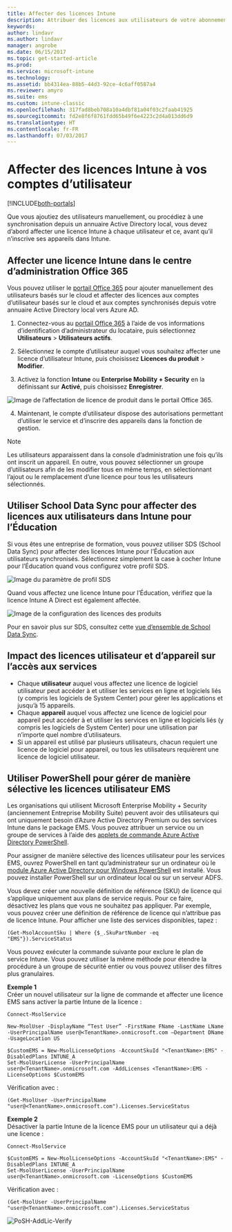 ```yaml
---
title: Affecter des licences Intune
description: Attribuer des licences aux utilisateurs de votre abonnement Intune
keywords: 
author: lindavr
ms.author: lindavr
manager: angrobe
ms.date: 06/15/2017
ms.topic: get-started-article
ms.prod: 
ms.service: microsoft-intune
ms.technology: 
ms.assetid: bb4314ea-88b5-44d3-92ce-4c6aff0587a4
ms.reviewer: amyro
ms.suite: ems
ms.custom: intune-classic
ms.openlocfilehash: 317fad8beb708a10a4dbf81a04f03c2faab41925
ms.sourcegitcommit: fd2e8f6f8761fdd65b49f6e4223c2d4a013dd6d9
ms.translationtype: HT
ms.contentlocale: fr-FR
ms.lasthandoff: 07/03/2017
---
```

# <a name="assign-intune-licenses-to-your-user-accounts"></a>Affecter des licences Intune à vos comptes d’utilisateur

[!INCLUDE[both-portals](./includes/note-for-both-portals.md)]

Que vous ajoutiez des utilisateurs manuellement, ou procédiez à une synchronisation depuis un annuaire Active Directory local, vous devez d’abord affecter une licence Intune à chaque utilisateur et ce, avant qu’il n’inscrive ses appareils dans Intune.

## <a name="assign-an-intune-license-in-the-office-365-admin-center"></a>Affecter une licence Intune dans le centre d’administration Office 365

Vous pouvez utiliser le [portail Office 365](http://go.microsoft.com/fwlink/p/?LinkId=698854) pour ajouter manuellement des utilisateurs basés sur le cloud et affecter des licences aux comptes d’utilisateur basés sur le cloud et aux comptes synchronisés depuis votre annuaire Active Directory local vers Azure AD.

1.  Connectez-vous au [portail Office 365](http://go.microsoft.com/fwlink/p/?LinkId=698854) à l’aide de vos informations d’identification d’administrateur du locataire, puis sélectionnez **Utilisateurs** > **Utilisateurs actifs**.

2.  Sélectionnez le compte d’utilisateur auquel vous souhaitez affecter une licence d’utilisateur Intune, puis choisissez **Licences du produit** > **Modifier**.

3.  Activez la fonction **Intune** ou **Enterprise Mobility + Security** en la définissant sur **Activé**, puis choisissez **Enregistrer**.

  ![Image de l’affectation de licence de produit dans le portail Office 365.](./media/office-assign-license.png)

4. Maintenant, le compte d’utilisateur dispose des autorisations permettant d’utiliser le service et d’inscrire des appareils dans la fonction de gestion.

> [!NOTE]
> Les utilisateurs apparaissent dans la console d’administration une fois qu’ils ont inscrit un appareil. En outre, vous pouvez sélectionner un groupe d’utilisateurs afin de les modifier tous en même temps, en sélectionnant l’ajout ou le remplacement d’une licence pour tous les utilisateurs sélectionnés.

## <a name="use-school-data-sync-to-assign-licenses-to-users-in-intune-for-education"></a>Utiliser School Data Sync pour affecter des licences aux utilisateurs dans Intune pour l’Éducation
Si vous êtes une entreprise de formation, vous pouvez utiliser SDS (School Data Sync) pour affecter des licences Intune pour l’Éducation aux utilisateurs synchronisés. Sélectionnez simplement la case à cocher Intune pour l’Éducation quand vous configurez votre profil SDS.  

![Image du paramètre de profil SDS](./media/i4e-sds-profile-setup-setting.png)

Quand vous affectez une licence Intune pour l’Éducation, vérifiez que la licence Intune A Direct est également affectée.

![Image de la configuration des licences des produits](./media/i4e-set-licenses.png)

Pour en savoir plus sur SDS, consultez cette [vue d’ensemble de School Data Sync](https://support.office.com/article/Overview-of-School-Data-Sync-and-Classroom-f3d1147b-4ade-4905-8518-508e729f2e91?ui=en-US&rs=en-US&ad=US).

## <a name="how-user-and-device-licenses-affect-access-to-services"></a>Impact des licences utilisateur et d’appareil sur l’accès aux services
* Chaque **utilisateur** auquel vous affectez une licence de logiciel utilisateur peut accéder à et utiliser les services en ligne et logiciels liés (y compris les logiciels de System Center) pour gérer les applications et jusqu’à 15 appareils.
* Chaque **appareil** auquel vous affectez une licence de logiciel pour appareil peut accéder à et utiliser les services en ligne et logiciels liés (y compris les logiciels de System Center) pour une utilisation par n’importe quel nombre d’utilisateurs.
* Si un appareil est utilisé par plusieurs utilisateurs, chacun requiert une licence de logiciel pour appareil, ou tous les utilisateurs requièrent une licence de logiciel utilisateur.

## <a name="use-powershell-to-selectively-manage-ems-user-licenses"></a>Utiliser PowerShell pour gérer de manière sélective les licences utilisateur EMS
Les organisations qui utilisent Microsoft Enterprise Mobility + Security (anciennement Entreprise Mobility Suite) peuvent avoir des utilisateurs qui ont uniquement besoin d’Azure Active Directory Premium ou des services Intune dans le package EMS. Vous pouvez attribuer un service ou un groupe de services à l’aide des [applets de commande Azure Active Directory PowerShell](https://msdn.microsoft.com/library/jj151815.aspx).

Pour assigner de manière sélective des licences utilisateur pour les services EMS, ouvrez PowerShell en tant qu’administrateur sur un ordinateur où le [module Azure Active Directory pour Windows PowerShell](https://msdn.microsoft.com/library/jj151815.aspx#bkmk_installmodule) est installé. Vous pouvez installer PowerShell sur un ordinateur local ou sur un serveur ADFS.

Vous devez créer une nouvelle définition de référence (SKU) de licence qui s’applique uniquement aux plans de service requis. Pour ce faire, désactivez les plans que vous ne souhaitez pas appliquer. Par exemple, vous pouvez créer une définition de référence de licence qui n’attribue pas de licence Intune. Pour afficher une liste des services disponibles, tapez :

    (Get-MsolAccountSku | Where {$_.SkuPartNumber -eq "EMS"}).ServiceStatus

Vous pouvez exécuter la commande suivante pour exclure le plan de service Intune. Vous pouvez utiliser la même méthode pour étendre la procédure à un groupe de sécurité entier ou vous pouvez utiliser des filtres plus granulaires.

**Exemple 1**<br>
Créer un nouvel utilisateur sur la ligne de commande et affecter une licence EMS sans activer la partie Intune de la licence :

    Connect-MsolService

    New-MsolUser -DisplayName “Test User” -FirstName FName -LastName LName -UserPrincipalName user@<TenantName>.onmicrosoft.com –Department DName -UsageLocation US

    $CustomEMS = New-MsolLicenseOptions -AccountSkuId "<TenantName>:EMS" -DisabledPlans INTUNE_A
    Set-MsolUserLicense -UserPrincipalName user@<TenantName>.onmicrosoft.com -AddLicenses <TenantName>:EMS -LicenseOptions $CustomEMS


Vérification avec :

    (Get-MsolUser -UserPrincipalName "user@<TenantName>.onmicrosoft.com").Licenses.ServiceStatus

**Exemple 2**<br>
Désactiver la partie Intune de la licence EMS pour un utilisateur qui a déjà une licence :

    Connect-MsolService

    $CustomEMS = New-MsolLicenseOptions -AccountSkuId "<TenantName>:EMS" -DisabledPlans INTUNE_A
    Set-MsolUserLicense -UserPrincipalName user@<TenantName>.onmicrosoft.com -LicenseOptions $CustomEMS

Vérification avec :

    (Get-MsolUser -UserPrincipalName "user@<TenantName>.onmicrosoft.com").Licenses.ServiceStatus

![PoSH-AddLic-Verify](./media/posh-addlic-verify.png)
